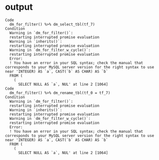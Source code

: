 # output

    Code
      dm_for_filter() %>% dm_select_tbl(tf_7)
    Condition
      Warning in `dm_for_filter()`:
      restarting interrupted promise evaluation
      Warning in `inherits()`:
      restarting interrupted promise evaluation
      Warning in `dm_for_filter_w_cycle()`:
      restarting interrupted promise evaluation
      Error:
      ! You have an error in your SQL syntax; check the manual that corresponds to your MySQL server version for the right syntax to use near 'INTEGER) AS `a`, CAST(`b` AS CHAR) AS `b`
      FROM (
        (
          SELECT NULL AS `a`, NUL' at line 2 [1064]
    Code
      dm_for_filter() %>% dm_rename_tbl(tf_0 = tf_7)
    Condition
      Warning in `dm_for_filter()`:
      restarting interrupted promise evaluation
      Warning in `inherits()`:
      restarting interrupted promise evaluation
      Warning in `dm_for_filter_w_cycle()`:
      restarting interrupted promise evaluation
      Error:
      ! You have an error in your SQL syntax; check the manual that corresponds to your MySQL server version for the right syntax to use near 'INTEGER) AS `a`, CAST(`b` AS CHAR) AS `b`
      FROM (
        (
          SELECT NULL AS `a`, NUL' at line 2 [1064]


